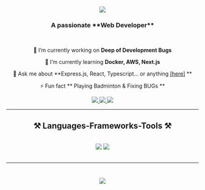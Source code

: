 

<h1 align="center">
    <img src="https://readme-typing-svg.herokuapp.com/?font=Righteous&size=35&center=true&vCenter=true&width=500&height=70&duration=4000&lines=Hi+There!+👋;+I'm+Akibul+Islam!;" />
</h1>

<h3 align="center">A passionate **Web Developer**  </h3>

<br/>

<div align="center">
 
 🔭 I’m currently working on **Deep of Development Bugs**
 
 🌱 I’m currently learning **Docker, AWS, Next.js**

💬 Ask me about **Express.js, React, Typescript... or anything <a href="mailto:akibkst22@gmail.com">[here]</a> **

⚡ Fun fact ** Playing Badminton & Fixing BUGs **

 </div>
 
<div align="center"> 
  <a href="mailto:akibkst22@gmail.com">
    <img src="https://img.shields.io/badge/Gmail-333333?style=for-the-badge&logo=gmail&logoColor=red" />
  </a>
  <a href="https://www.linkedin.com/in/akibul-islam-b0359a238/" target="_blank">
    <img src="https://img.shields.io/badge/LinkedIn-0077B5?style=for-the-badge&logo=linkedin&logoColor=white" target="_blank" />
  </a>
  <a href="https://github.com/AkibKST" target="_blank">
     <img src="https://img.shields.io/badge/Portfolio-FF5722?style=for-the-badge&logo=todoist&logoColor=white" target="_blank" /> <!-- sqlite, safari, google-chrome are other good icon options -->
  </a>
</div>

 <hr/>
 
<h2 align="center">⚒️ Languages-Frameworks-Tools ⚒️</h2>
<br/>
<div align="center">
    <img src="https://skillicons.dev/icons?i=react,bootstrap,mui,html,css,vscode,github,figma,tailwind,git" />
    <img src="https://skillicons.dev/icons?i=nodejs,javascript,express,firebase,mongodb" /><br>
</div>

<br/>
<hr/>


<div align="center">
<h1 align="center">
    <img src="https://readme-typing-svg.herokuapp.com/?font=Righteous&size=35&center=true&vCenter=true&width=900&height=70&duration=4000&lines=Thanks+for+visit+👋;+Contributions+and+Projects;" />
</h1>
</div>

<br/>

